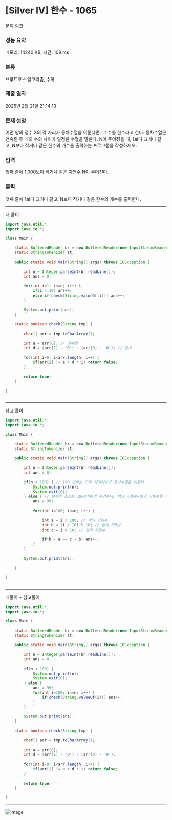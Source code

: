 # [Silver IV] 한수 - 1065 

[문제 링크](https://www.acmicpc.net/problem/1065) 

### 성능 요약

메모리: 14240 KB, 시간: 108 ms

### 분류

브루트포스 알고리즘, 수학

### 제출 일자

2025년 2월 21일 21:14:13

### 문제 설명

<p>어떤 양의 정수 X의 각 자리가 등차수열을 이룬다면, 그 수를 한수라고 한다. 등차수열은 연속된 두 개의 수의 차이가 일정한 수열을 말한다. N이 주어졌을 때, 1보다 크거나 같고, N보다 작거나 같은 한수의 개수를 출력하는 프로그램을 작성하시오. </p>

### 입력 

 <p>첫째 줄에 1,000보다 작거나 같은 자연수 N이 주어진다.</p>

### 출력 

 <p>첫째 줄에 1보다 크거나 같고, N보다 작거나 같은 한수의 개수를 출력한다.</p>

---

내 풀이

```java
import java.util.*;
import java.io.*;

class Main {
    
    static BufferedReader br = new BufferedReader(new InputStreamReader(System.in));
    static StringTokenizer st;
    
    public static void main(String[] args) throws IOException {
        
        int n = Integer.parseInt(br.readLine());
        int ans = 0;
        
        for(int i=1; i<=n; i++) {
            if(i < 10) ans++;
            else if(check(String.valueOf(i))) ans++;
        }
        
        System.out.print(ans);
    }
    
    static boolean check(String tmp) {
        
        char[] arr = tmp.toCharArray();
        
        int a = arr[0]; // 첫째항
        int d = (arr[1] - '0') - (arr[0] - '0'); // 등차
        
        for(int i=0; i<arr.length; i++) {
            if(arr[i] != a + d * i) return false;
        }
        
        return true;
    }
    
}



```

---

참고 풀이

```java
import java.util.*;
import java.io.*;

class Main {
    
    static BufferedReader br = new BufferedReader(new InputStreamReader(System.in));
    static StringTokenizer st;
    
    public static void main(String[] args) throws IOException {
        
        int n = Integer.parseInt(br.readLine());
        int ans = 0;
        
        if(n < 100) { // 100 이하는 모두 각자리수가 등차수열을 이룬다.
            System.out.print(n);
            System.exit(0);
        } else { // 문제의 조건은 1000이하의 자연수니, 백의 자릿수~일의 자릿수를 처리해준다.
            ans = 99;
            
            for(int i=100; i<=n; i++) {
                
                int a = i / 100; // 백의 자릿수
                int b = (i / 10) % 10; // 십의 자릿수
                int c = i % 10; // 일의 자릿수
                
                if(b - a == c - b) ans++;
            }
        }
        
        System.out.print(ans);
        
    }
    
}



```

---

내풀이 + 참고풀이

```java
import java.util.*;
import java.io.*;

class Main {
    
    static BufferedReader br = new BufferedReader(new InputStreamReader(System.in));
    static StringTokenizer st;
    
    public static void main(String[] args) throws IOException {
        
        int n = Integer.parseInt(br.readLine());
        int ans = 0;
        
        if(n < 100) {
            System.out.print(n);
            System.exit(0);
        } else {
            ans = 99;
            for(int i=100; i<=n; i++) {
                if(check(String.valueOf(i))) ans++;
            }
        }
        
        System.out.print(ans);
    }
    
    static boolean check(String tmp) {
        
        char[] arr = tmp.toCharArray();
        
        int a = arr[0];
        int d = (arr[1] - '0') - (arr[0] - '0');
        
        for(int i=0; i<arr.length; i++) {
            if(arr[i] != a + d * i) return false;
        }
        
        return true;
    }
    
}

```

---

![image](https://github.com/user-attachments/assets/d3d8c4f9-9e96-4aec-872c-d128d48a873a)


